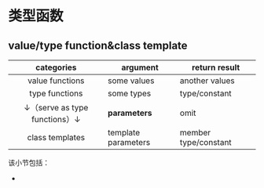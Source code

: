 # 类型函数

## value/type function&class template

| categories                  | argument            | return result        |
|:---------------------------:| ------------------- | -------------------- |
| value functions             | some values         | another values       |
| type functions              | some types          | type/constant        |
| ↓（serve as type functions）↓ | **parameters**      | omit                 |
| class templates             | template parameters | member type/constant |

该小节包括：

* 
